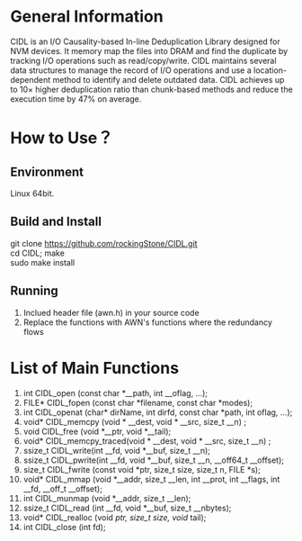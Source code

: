 # General Information

CIDL is an I/O Causality-based In-line Deduplication Library designed for NVM devices. It memory map the files into DRAM and find the duplicate by tracking I/O operations such as read/copy/write. CIDL maintains several data structures to manage the record of I/O operations and use a location-dependent method to identify and delete outdated data. CIDL achieves up to 10× higher deduplication ratio than chunk-based methods and reduce the execution time by 47% on average. 

# How to Use？
## Environment
Linux 64bit.

## Build and Install
git clone https://github.com/rockingStone/CIDL.git  
cd CIDL; make  
sudo make install

## Running
1. Inclued header file (awn.h) in your source code
2. Replace the functions with AWN's functions where the redundancy flows

# List of Main Functions
1. int CIDL_open (const char *__path, int __oflag, ...);
2. FILE* CIDL_fopen (const char *filename, const char *modes);
3. int CIDL_openat (char* dirName, int dirfd, const char *path, int oflag, ...);
4. void* CIDL_memcpy (void * __dest, void * __src, size_t __n) ;
5. void CIDL_free (void *__ptr, void *__tail);
6. void* CIDL_memcpy_traced(void * __dest, void * __src, size_t __n) ;
7. ssize_t CIDL_write(int __fd, void *__buf, size_t __n);
8. ssize_t CIDL_pwrite(int __fd, void *__buf, size_t __n, __off64_t __offset);
9. size_t CIDL_fwrite (const void *ptr, size_t size, size_t n, FILE *s);
10. void* CIDL_mmap (void *__addr, size_t __len, int __prot, int __flags, int __fd, __off_t __offset);
11. int CIDL_munmap (void *__addr, size_t __len);
12. ssize_t CIDL_read (int __fd, void *__buf, size_t __nbytes);
13. void* CIDL_realloc (void *ptr, size_t size, void* tail);
14. int CIDL_close (int fd);
